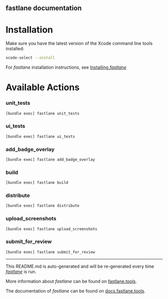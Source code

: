 fastlane documentation
----

# Installation

Make sure you have the latest version of the Xcode command line tools installed:

```sh
xcode-select --install
```

For _fastlane_ installation instructions, see [Installing _fastlane_](https://docs.fastlane.tools/#installing-fastlane)

# Available Actions

### unit_tests

```sh
[bundle exec] fastlane unit_tests
```



### ui_tests

```sh
[bundle exec] fastlane ui_tests
```



### add_badge_overlay

```sh
[bundle exec] fastlane add_badge_overlay
```



### build

```sh
[bundle exec] fastlane build
```



### distribute

```sh
[bundle exec] fastlane distribute
```



### upload_screenshots

```sh
[bundle exec] fastlane upload_screenshots
```



### submit_for_review

```sh
[bundle exec] fastlane submit_for_review
```



----

This README.md is auto-generated and will be re-generated every time [_fastlane_](https://fastlane.tools) is run.

More information about _fastlane_ can be found on [fastlane.tools](https://fastlane.tools).

The documentation of _fastlane_ can be found on [docs.fastlane.tools](https://docs.fastlane.tools).
